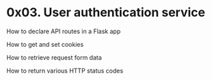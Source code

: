 # 0x03. User authentication service

How to declare API routes in a Flask app

How to get and set cookies

How to retrieve request form data

How to return various HTTP status codes
